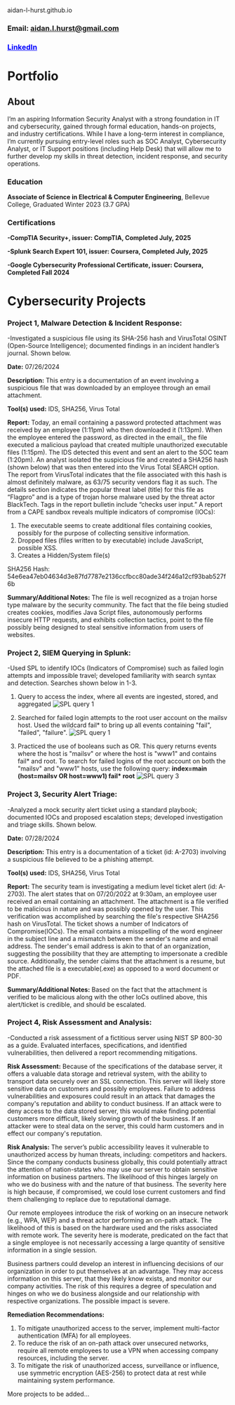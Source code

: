 aidan-l-hurst.github.io

### <span class="blue-text">Email: aidan.l.hurst@gmail.com </span>

### <a href="https://www.linkedin.com/in/aidan-hurst-445453303" style="color: blue;">LinkedIn</a>
# Portfolio
## About
I’m an aspiring Information Security Analyst with a strong foundation in IT and 
cybersecurity, gained through formal education, hands-on projects, and industry 
certifications. While I have a long-term interest in compliance, I’m currently 
pursuing entry-level roles such as SOC Analyst, Cybersecurity Analyst, or IT 
Support positions (including Help Desk) that will allow me to further develop 
my skills in threat detection, incident response, and security operations.

### Education
**Associate of Science in Electrical & Computer Engineering**, Bellevue College, 
Graduated Winter 2023 (3.7 GPA)

### Certifications 
**-CompTIA Security+, issuer: CompTIA, Completed July, 2025**

**-Splunk Search Expert 101, issuer: Coursera, Completed July, 2025**

**-Google Cybersecurity Professional Certificate, issuer: Coursera, Completed Fall 2024**

# Cybersecurity Projects 
### Project 1, Malware Detection & Incident Response: 
-Investigated a suspicious file using its SHA-256 hash and VirusTotal OSINT 
(Open-Source Intelligence); documented findings in an incident handler’s journal. Shown below.

**Date:** 07/26/2024

**Description:** This entry is a documentation of an event involving a suspicious file that was downloaded by an employee through an email attachment. 

**Tool(s) used:** IDS, SHA256, Virus Total

**Report:** Today, an email containing a password protected attachment was received by an employee (1:11pm) who then downloaded it (1:13pm). When the employee entered the password, as directed in the email,, the file executed a malicious payload that created multiple unauthorized executable files (1:15pm). The IDS detected this event and sent an alert to the SOC team (1:20pm). An analyst isolated the suspicious file and created a SHA256 hash (shown below) that was then entered into the Virus Total SEARCH option. The report from VirusTotal indicates that the file associated with this hash is almost definitely malware, as 63/75 security vendors flag it as such. The details section indicates the popular threat label (title) for this file as “Flagpro” and is a type of trojan horse malware used by the threat actor BlackTech. Tags in the report bulletin include “checks user input.” A report from a CAPE sandbox reveals multiple indicators of compromise (IOCs): 
1. The executable seems to create additional files containing cookies, possibly for the purpose of collecting sensitive information. 
2. Dropped files (files written to by executable) include JavaScript, possible XSS.
3. Creates a Hidden/System file(s) 

SHA256 Hash: 54e6ea47eb04634d3e87fd7787e2136ccfbcc80ade34f246a12cf93bab527f6b 

**Summary/Additional Notes:** The file is well recognized as a trojan horse type malware by the security community. The fact that the file being studied creates cookies, modifies Java Script files, autonomously performs insecure HTTP requests, and exhibits collection tactics, point to the file possibly being designed to steal sensitive information from users of websites. 

### Project 2, SIEM Querying in Splunk: 
-Used SPL to identify IOCs (Indicators of Compromise) such as failed login attempts 
and impossible travel; developed familiarity with search syntax and detection. Searches shown below in 1-3.

1. Query to access the index, where all events are ingested, stored, and aggregated 
![SPL query 1](assets/img/Splunk%20query%201.png)

2. Searched for failed login attempts to the root user account on the mailsv host. Used
the wildcard fail* to bring up all events containing "fail", "failed", "failure". 
![SPL query 1](assets/img/Splunk%20query%202.png)

3. Practiced the use of booleans such as OR. This query returns events where the host is "mailsv" or where the host is "www1" and contains fail* and root.
To search for failed logins of the root account on both the "mailsv" and "www1" hosts, use the following query: __index=main (host=mailsv OR host=www1) fail* root__ 
![SPL query 3](assets/img/Splunk%20query%203%20OR%20statement.png)


### Project 3, Security Alert Triage: 
-Analyzed a mock security alert ticket using a standard playbook; documented IOCs 
and proposed escalation steps; developed investigation and triage skills. Shown below.

**Date:** 07/28/2024

**Description:** This entry is a documentation of a ticket (id: A-2703) involving a suspicious file believed to be a phishing attempt.

**Tool(s) used:** IDS, SHA256, Virus Total

**Report:** The security team is investigating a medium level ticket alert (id: A-2703). The alert states that on 07/20/2022 at 9:30am, an employee user received an email containing an attachment. The attachment is a file verified to be malicious in nature and was possibly opened by the user. This verification was accomplished by searching the file's respective SHA256 hash on VirusTotal. The ticket shows a number of Indicators of Compromise(IOCs). The email contains a misspelling of the word engineer in the subject line and a mismatch between the sender's name and email address. The sender's email address is akin to that of an organization, suggesting the possibility that they are attempting to impersonate a credible source. Additionally, the sender claims that the attachment is a resume, but the attached file is a executable(.exe) as opposed to a word document or PDF.

**Summary/Additional Notes:** Based on the fact that the attachment is verified to be malicious along with the other IoCs outlined above, this alert/ticket is credible, and should be escalated. 

### Project 4, Risk Assessment and Analysis: 
-Conducted a risk assessment of a fictitious server using NIST SP 800-30 as a guide. Evaluated interfaces, specifications, and identified vulnerabilities, then delivered a report recommending mitigations.

**Risk Assessment:**
Because of the specifications of  the database server, it offers a valuable data storage and retrieval system, with the ability to transport data securely over an SSL connection. This server will likely store sensitive data on customers and possibly employees. Failure to address vulnerabilities and exposures could result in an attack that damages the company's reputation and ability to conduct business. If an attack were to deny access to the data stored server, this would make finding potential customers more difficult, likely slowing growth of the business. If an attacker were to steal data on the server, this could harm customers and in effect our company's reputation.

**Risk Analysis:** 
The server’s public accessibility leaves it vulnerable to unauthorized access by human threats, including: competitors and hackers. Since the company conducts business globally, this could potentially attract the attention of nation-states who may use our server to obtain sensitive information on business partners. The likelihood of this hinges largely on who we do business with and the nature of that business. The severity here is high because, if compromised, we could lose current customers and find them challenging to replace due to reputational damage.

Our remote employees introduce the risk of working on an insecure network (e.g., WPA, WEP) and a threat actor performing an on-path attack. The likelihood of this is based on the hardware used and the risks associated with remote work. The severity here is moderate, predicated on the fact that a single employee is not necessarily accessing a large quantity of sensitive information in a single session. 

Business partners could develop an interest in influencing decisions of our organization in order to put themselves at an advantage. They may access information on this server, that they likely know exists, and monitor our company activities. The risk of this requires a degree of speculation and hinges on who we do business alongside and our relationship with respective organizations. The possible impact is severe.

**Remediation Recommendations:** 
1. To mitigate unauthorized access to the server, implement multi-factor authentication (MFA) for all employees.
2. To reduce the risk of an on-path attack over unsecured networks, require all remote employees to use a VPN when accessing company resources, including the server.
3. To mitigate the risk of unauthorized access, surveillance or influence, use symmetric encryption (AES-256) to protect data at rest while maintaining system performance.

More projects to be added...
